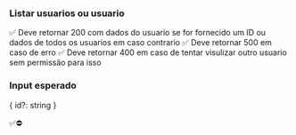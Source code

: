 ### Listar usuarios ou usuario

✅ Deve retornar 200 com dados do usuario se for fornecido um ID ou dados de todos os usuarios em caso contrario
✅ Deve retornar 500 em caso de erro
✅ Deve retornar 400 em caso de tentar visulizar outro usuario sem permissão para isso


### Input esperado
{
    id?: string
}

✅⛔